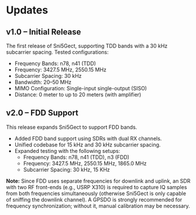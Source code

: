 # Updates

## v1.0 – Initial Release
The first release of Sni5Gect, supporting TDD bands with a 30 kHz subcarrier spacing.
Tested configurations:
- Frequency Bands: n78, n41 (TDD)
- Frequency: 3427.5 MHz, 2550.15 MHz
- Subcarrier Spacing: 30 kHz
- Bandwidth: 20–50 MHz
- MIMO Configuration: Single-input single-output (SISO)
- Distance: 0 meter to up to 20 meters (with amplifier)

## v2.0 – FDD Support
This release expands Sni5Gect to support FDD bands.
- Added FDD band support using SDRs with dual RX channels.
- Unified codebase for 15 kHz and 30 kHz subcarrier spacing.
- Expanded testing with the following setups:
    - Frequency Bands: n78, n41 (TDD), n3 (FDD)
    - Frequency: 3427.5 MHz, 2550.15 MHz, 1865.0 MHz
    - Subcarrier Spacing: 30 kHz, 15 KHz

**Note:**
Since FDD uses separate frequencies for downlink and uplink, an SDR with two RF front-ends (e.g., USRP X310) is required to capture IQ samples from both frequencies simultaneously (otherwise Sni5Gect is only capable of sniffing the downlink channel). A GPSDO is strongly recommended for frequency synchronization; without it, manual calibration may be necessary.